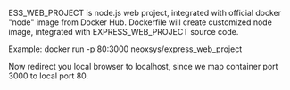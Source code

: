 ESS_WEB_PROJECT is node.js web project, integrated with official docker "node" image from Docker Hub. Dockerfile will create customized node image, integrated with EXPRESS_WEB_PROJECT source code.

Example:
 docker run -p 80:3000 neoxsys/express_web_project

Now redirect you local browser to localhost, since we map container port 3000 to local port 80.

